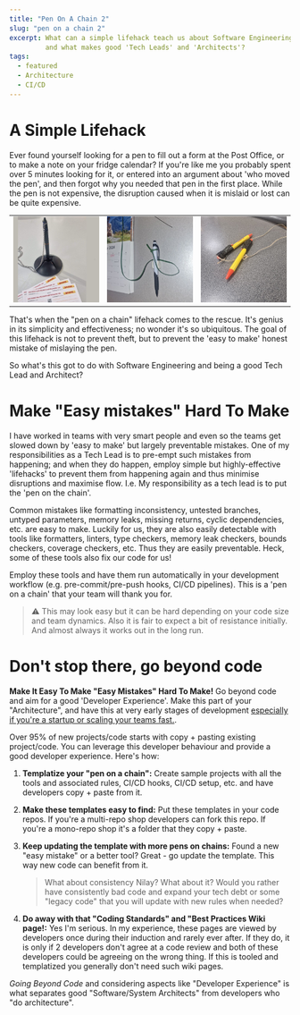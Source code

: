 ```yaml
---
title: "Pen On A Chain 2"
slug: "pen on a chain 2"
excerpt: What can a simple lifehack teach us about Software Engineering
         and what makes good 'Tech Leads' and 'Architects'?
tags: 
  - featured
  - Architecture
  - CI/CD
---
```


# A Simple Lifehack

Ever found yourself looking for a pen to fill out a form at the Post Office, or to make
a note on your fridge calendar? If you're like me you probably spent over 5 minutes looking
for it, or entered into an argument about 'who moved the pen', and then forgot why you needed 
that pen in the first place. While the pen is not expensive, the disruption caused when it
is mislaid or lost can be quite expensive. 

<table class="width-scaled" >   
   <tr>
     <td><img src="/blog/pen_1.jpg"/></td>
     <td><img src="/blog/pen_2.jpg"/></td>
     <td><img src="/blog/pen_3.jpg"/></td>
   </tr>
</table>

That's when the "pen on a chain" lifehack comes to the rescue. It's genius in its
simplicity and effectiveness; no wonder it's so ubiquitous. The goal of this lifehack
is not to prevent theft, but to prevent the 'easy to make' honest mistake of mislaying
the pen.

So what's this got to do with Software Engineering and being a good Tech Lead and Architect?

# Make "Easy mistakes" Hard To Make

I have worked in teams with very smart people and even so the teams get
slowed down by 'easy to make' but largely preventable mistakes. One of my responsibilities
as a Tech Lead is to pre-empt such mistakes from happening; and when they do happen,
employ simple but highly-effective 'lifehacks' to prevent them from happening again and thus
minimise disruptions and maximise flow. I.e. My responsibility as a tech lead is
to put the 'pen on the chain'.

Common mistakes like formatting inconsistency, untested branches, untyped parameters, memory leaks,
missing returns, cyclic dependencies, etc. are easy to make. Luckily for us, they are also 
easily detectable with tools like formatters, linters, type checkers, memory leak
checkers, bounds checkers, coverage checkers, etc. Thus they are easily preventable. Heck, some
of these tools also fix our code for us! 

Employ these tools and have them run automatically in your development workflow (e.g. 
pre-commit/pre-push hooks, CI/CD pipelines). This is a 'pen on a chain' that your team will
thank you for.

> :warning: This may look easy but it can be hard depending on your code size and team dynamics.
> Also it is fair  to expect a bit of resistance initially. And almost always it works out in
> the long run.

# Don't stop there, go beyond code

**Make It Easy To Make "Easy Mistakes" Hard To Make!** Go beyond code and aim for a good
'Developer Experience'. Make this part of your "Architecture", and have this at very
early stages of development <u>especially if you're a startup or scaling your teams fast.</u>. 

Over 95% of new projects/code starts with copy + pasting existing project/code. You can leverage
this developer behaviour and provide a good developer experience. Here's how:

1. **Templatize your "pen on a chain":** Create sample projects with all the tools and associated
   rules, CI/CD hooks, CI/CD setup, etc. and have developers copy + paste from it.
  
1. **Make these templates easy to find:** Put these templates in your code repos. If you're a
   multi-repo shop developers can fork this repo. If you're a mono-repo shop it's a folder that
   they copy + paste.

1. **Keep updating the template with more pens on chains:** Found a new "easy mistake" or a better
   tool? Great - go update the template. This way new code can benefit from it.
   > What about consistency Nilay? What about it? Would you rather have consistently bad code
   > and expand your tech debt or some "legacy code" that you will update with new rules
   > when needed?

1. **Do away with that "Coding Standards" and "Best Practices Wiki page!:**
   Yes I'm serious. In my experience, these pages are viewed by developers once during their
   induction and rarely ever after. If they do, it is only if 2 developers don't agree at a code
   review and both of these developers could be agreeing on the wrong thing. If this is tooled
   and templatized you generally don't need such wiki pages.

*Going Beyond Code* and considering aspects like "Developer Experience" is what separates good
"Software/System Architects" from developers who "do architecture".
